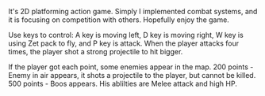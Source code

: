 It's 2D platforming action game. Simply I implemented combat systems, and it is focusing on competition with others.
Hopefully enjoy the game.

Use keys to control: 
A key is moving left, D key is moving right, W key is using Zet pack to fly, and P key is attack.
When the player attacks four times, the player shot a strong projectile to hit bigger.

If the player got each point, some enemies appear in the map.
200 points - Enemy in air appears, it shots a projectile to the player, but cannot be killed.
500 points - Boos appears. His ablilties are Melee attack and high HP.
